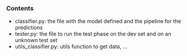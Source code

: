 ### Contents
* classifier.py: the file with the model defined and the pipeline for the predictions
* tester.py: the file to run the test phase on the dev set and on an unknown test set
* utils_classifier.py: utils function to get data, ...
